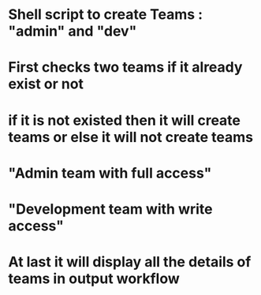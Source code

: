 # Shell script to create Teams : "admin" and "dev"
# First checks two teams if it already exist or not
# if it is not existed then it will create teams or else it will not create teams
# "Admin team with full access" 
# "Development team with write access"
# At last it will display all the details of teams in output workflow
